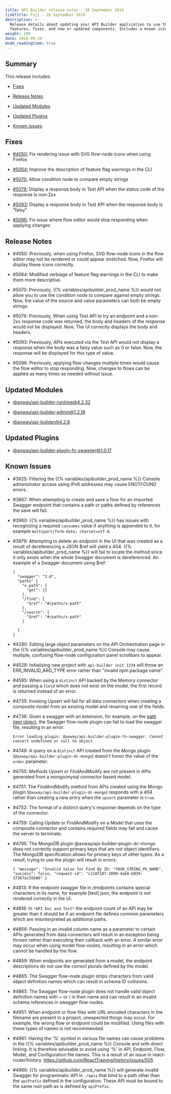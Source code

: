 ```yaml
---
title: API Builder release notes - 28 September 2018
linkTitle: Fuji - 28 September 2018
description: >-
  Release details about updating your API Builder application to use the new
  features, fixes, and new or updated components. Includes a known issues list.
weight: 200
date: 2018-09-28
Hide_readingtime: true
---
```


## Summary

This release includes:

* [Fixes](#fixes)

* [Release Notes](#release-notes)

* [Updated Modules](#updated-modules)

* [Updated Plugins](#updated-plugins)

* [Known Issues](#known-issues)

## Fixes

* [#4050:](#4050) Fix rendering issue with SVG flow-node icons when using Firefox

* [#5064:](#5064) Improve the description of feature flag warnings in the CLI

* [#5070:](#5070) Allow condition node to compare empty strings

* [#5079:](#5079) Display a response body in Test API when the status code of the response is non-2xx

* [#5093:](#5093) Display a response body in Test API when the response body is "falsy"

* [#5096:](#5096) Fix issue where flow editor would stop responding when applying changes

## Release Notes

* #4050: Previously, when using Firefox, SVG flow-node icons in the flow editor may not be rendered or could appear stretched. Now, Firefox will display these icons correctly.

* #5064: Modified verbiage of feature flag warnings in the CLI to make them more descriptive.

* #5070: Previously, {{% variables/apibuilder_prod_name %}} would not allow you to use the condition node to compare against empty strings. Now, the value of the source and value parameters can both be empty strings.

* #5079: Previously, When using Test API to try an endpoint and a non-2xx response code was returned, the body and headers of the response would not be displayed. Now, The UI correctly displays the body and headers.

* #5093: Previously, APIs executed via the Test API would not display a response when the body was a falsy value such as 0 or false. Now, the response will be displayed for this type of value.

* #5096: Previously, applying flow changes multiple times would cause the flow editor to stop responding. Now, changes to flows can be applied as many times as needed without issue.

## Updated Modules

* [@axway/api-builder-runtime@4.2.32](https://www.npmjs.com/package/@axway/api-builder-runtime/v/4.2.32)

* [@axway/api-builder-admin@1.2.18](https://www.npmjs.com/package/@axway/api-builder-admin/v/1.2.18)

* [@axway/api-builder@4.2.8](https://www.npmjs.com/package/@axway/api-builder/v/4.2.8)

## Updated Plugins

* [@axway/api-builder-plugin-fn-swagger@1.0.17](https://www.npmjs.com/package/@axway/api-builder-plugin-fn-swagger/v/1.0.17)

## Known Issues

* #3825: Filtering the {{% variables/apibuilder_prod_name %}} Console administrator access using IPv6 addresses may cause ENOTFOUND errors.

* #3867: When attempting to create and save a flow for an imported Swagger endpoint that contains a path or paths defined by references the save will fail.

* #3960: {{% variables/apibuilder_prod_name %}} has issues with recognizing a required `consumes` value if anything is appended to it, for example `multipart/form-data; charset=utf-8`.

* #3979: Attempting to delete an endpoint in the UI that was created as a result of dereferencing a JSON $ref will yield a 404. {{% variables/apibuilder_prod_name %}} will fail to locate the method since it only exists when the whole Swagger document is dereferenced. An example of a Swagger document using $ref:

    ```
    {
      "swagger": "2.0",
      "paths" {
        "x-path": {
          "get": {}
        },
        "/find": {
          "$ref": "#/paths/x-path"
        },
        "/search": {
          "$ref": "#/paths/x-path"
        }

      }
    }
    ```

* #4280: Editing large object parameters on the API Orchestration page in the {{% variables/apibuilder_prod_name %}} Console may cause multiple, confusing flow-node configuration panel scrollbars to appear.

* #4528: Initializing new project with `api-builder init 1234` will throw an ERR_INVALID_ARG_TYPE error rather than "invalid npm package name".

* #4595: When using a `distinct` API backed by the Memory connector and passing a `field` which does not exist on the model, the first record is returned instead of an error.

* #4735: Invoking Upsert will fail for all data connectors when creating a composite model from an existing model and renaming one of the fields.

* #4736: Given a swagger with an extension, for example, on the [path item object](https://github.com/OAI/OpenAPI-Specification/blob/master/versions/2.0.md#pathItemObject), the Swagger flow-node plugin can fail to load the swagger file, resulting in an error:

    ```
    Error loading plugin: @axway/api-builder-plugin-fn-swagger. Cannot convert undefined or null to object
    ```

* #4749: A query on a `distinct` API created from the Mongo plugin (`@axway/api-builder-plugin-dc-mongo`) doesn't honor the value of the `order` parameter.

* #4750: Methods Upsert or FindAndModify are not present in APIs generated from a mongo/mysql connector based model.

* #4751: The FindAndModify method from APIs created using the Mongo plugin (`@axway/api-builder-plugin-dc-mongo`) responds with a 404 rather than creating a new entry when the `upsert` parameter is `true`.

* #4752: The format of a distinct query's response depends on the type of the connector.

* #4759: Calling Update or FindAndModify on a Model that uses the composite connector and contains required fields may fail and cause the server to terminate.

* #4795: The MongoDB plugin @axway/api-builder-plugin-dc-mongo does not correctly support primary keys that are not object identifiers. The MongoDB specification allows for primary keys of other types. As a result, trying to use the plugin will result in errors:

    ```
    { "message": "Invalid Value for Find By ID: "YOUR_STRING_PK_NAME", "success": false, "request-id": "c118f187-2090-4a68-b939-37367ac55b80" }
    ```

* #4813: If the endpoint swagger file in /endpoints contains special characters in its name, for example \[test\].json, the endpoint is not rendered correctly in the UI.

* #4818: In `*API Doc and Test*` the endpoint count of an API may be greater than it should be if an endpoint file defines common parameters which are misinterpreted as additional paths.

* #4856: Passing in an invalid column name as a parameter to certain APIs generated from data connectors will result in an exception being thrown rather than executing their callback with an error. A similar error may occur when using model flow-nodes, resulting in an error which cannot be handled by the flow.

* #4859: When endpoints are generated from a model, the endpoint descriptions do not use the correct plurals defined by the model.

* #4865: The Swagger flow-node plugin strips characters from valid object definition names which can result in schema ID collisions.

* #4865: The Swagger flow-node plugin does not handle valid object definition names with ~ or / in their name and can result in an invalid schema references in swagger flow-nodes.

* #4951: When endpoint or flow files with URL encoded characters in the filename are present in a project, unexpected things may occur. For example, the wrong flow or endpoint could be modified. Using files with these types of names is not recommended.

* #4961: Having the '%' symbol in various file names can cause problems in the {{% variables/apibuilder_prod_name %}} Console and with direct linking. It is therefore advisable to avoid using '%' in API, Endpoint, Flow, Model, and Configuration file names. This is a result of an issue in react-router/history. https://github.com/ReactTraining/history/issues/505

* #4966: {{% variables/apibuilder_prod_name %}} will generate invalid Swagger for programmatic API in `./apis` that bind to a path other than the `apiPrefix` defined in the configuration. These API must be bound to the same root path as is defined by `apiPrefix`.
